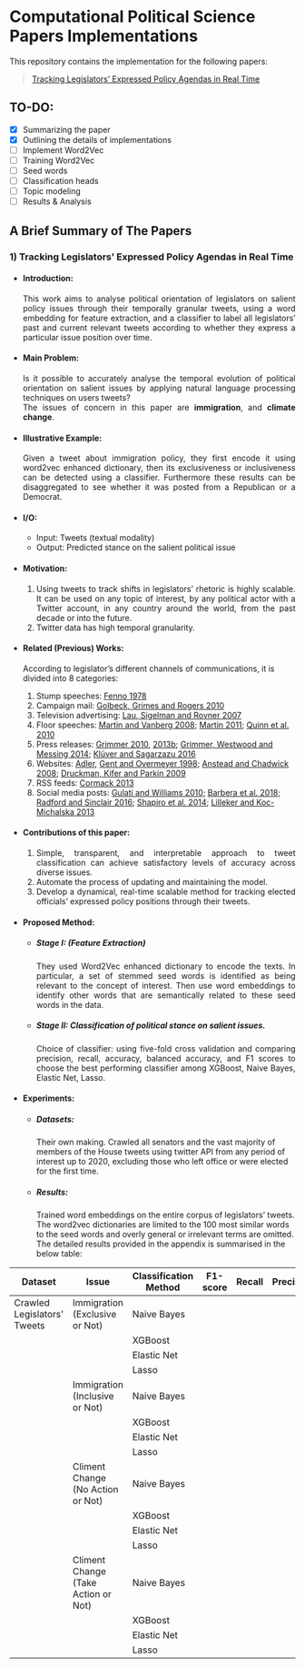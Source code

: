 # Computational Political Science Papers Implementations
 This repository contains the implementation for the following papers:
 > [Tracking Legislators’ Expressed Policy Agendas in Real Time](https://osf.io/preprints/socarxiv/ync87/)

## TO-DO:

- [x] Summarizing the paper
- [x] Outlining the details of implementations
- [ ] Implement Word2Vec
- [ ] Training Word2Vec
- [ ] Seed words
- [ ] Classification heads
- [ ] Topic modeling
- [ ] Results & Analysis

## A Brief Summary of The Papers
### 1) Tracking Legislators’ Expressed Policy Agendas in Real Time
* #### Introduction:
  <div style="text-align: justify"> This work aims to analyse political orientation of legislators on salient policy issues through their temporally granular tweets, using a word embedding for feature extraction, and a classifier to label all legislators’ past and current relevant tweets according to whether they express a particular issue position over time. </div> 
* #### Main Problem:
    <div style="text-align: justify"> Is it possible to accurately analyse the temporal evolution of political orientation on salient issues by applying natural language processing techniques on users tweets? </div> 

    <div style="text-align: justify"> The issues of concern in this paper are <b> immigration</b>, and <b>climate change</b>.  </div>
* #### Illustrative Example:
    <div style="text-align: justify"> Given a tweet about immigration policy, they first encode it using word2vec enhanced dictionary, then its exclusiveness or inclusiveness can be detected using a classifier. Furthermore these results can be disaggregated to see whether it was posted from a Republican or a Democrat.  </div>
* #### I/O:
  * Input: Tweets (textual modality)
  * Output: Predicted stance on the salient political issue

* #### Motivation:
    1. <div style="text-align: justify"> Using tweets to track shifts in legislators’ rhetoric is highly scalable. It can be used on any topic of interest, by any political actor with a Twitter account, in any country around the world, from the past decade or into the future. </div> 
    2. <div style="text-align: justify"> Twitter data has high temporal granularity. </div>

* #### Related (Previous) Works:
    According to legislator’s different channels of communications, it is divided into 8 categories:

    1. Stump speeches: [Fenno 1978]()
    2. Campaign mail: [Golbeck, Grimes and Rogers 2010]()
    3. Television advertising: [Lau, Sigelman and Rovner 2007]()
    4. Floor speeches: [Martin and Vanberg 2008](); [Martin 2011](); [Quinn et al. 2010]()
    5. Press releases: [Grimmer 2010](), [2013b](); [Grimmer, Westwood and Messing 2014](); [Klüver and Sagarzazu 2016]()
    6. Websites: [Adler](), [Gent and Overmeyer 1998](); [Anstead and Chadwick 2008](); [Druckman, Kifer and Parkin 2009]()
    7. RSS feeds: [Cormack 2013]()
    8. Social media posts: [Gulati and Williams 2010](); [Barbera et al. 2018](); [Radford and Sinclair 2016](); [Shapiro et al. 2014](); [Lilleker and Koc-Michalska 2013]()

* #### Contributions of this paper:
    1. <div style="text-align: justify"> Simple, transparent, and interpretable approach to tweet classification can achieve satisfactory levels of accuracy across diverse issues. </div>
    2. <div style="text-align: justify"> Automate the process of updating and maintaining the model. </div>
    3. <div style="text-align: justify"> Develop a dynamical, real-time scalable method for tracking elected officials’ expressed policy positions through their tweets. </div> 

* #### Proposed Method:
    * ##### Stage I: (Feature Extraction)
        <div style="text-align: justify"> They used Word2Vec enhanced dictionary to encode the texts. In particular, a set of stemmed seed words is identified as being relevant to the concept of interest. Then use word embeddings to identify other words that are semantically related to these seed words in the data. </div>

    * ##### Stage II: Classification of political stance on salient issues.
        <div style="text-align: justify"> Choice of classifier: using five-fold cross validation and comparing precision, recall, accuracy, balanced accuracy, and F1 scores to choose the best performing classifier among XGBoost, Naive Bayes, Elastic Net, Lasso. </div>

* #### Experiments:
    * ##### Datasets:
      Their own making. Crawled all senators and the vast majority of members of the House tweets using twitter API from any period of interest up to 2020, excluding those who left office or were elected for the first time.

    * ##### Results:
      Trained word embeddings on the entire corpus of legislators’ tweets. The word2vec dictionaries are limited to the 100 most similar words to the seed words and overly general or irrelevant terms are omitted. 
      The detailed results provided in the appendix is summarised in the below table:
  
| Dataset | Issue | Classification Method | F1-score | Recall | Precision | Accuracy | Balanced Accuracy|
|---------|-------|-----------------------|----------|--------|-----------|----------|------------------|
| Crawled Legislators' Tweets | Immigration (Exclusive or Not) | Naive Bayes
| | | XGBoost
| | | Elastic Net
| | | Lasso
| | Immigration (Inclusive or Not) | Naive Bayes
| | | XGBoost
| | | Elastic Net
| | | Lasso
| | Climent Change (No Action or Not) | Naive Bayes
| | | XGBoost
| | | Elastic Net
| | | Lasso
| | Climent Change (Take Action or Not) | Naive Bayes
| | | XGBoost
| | | Elastic Net
| | | Lasso







